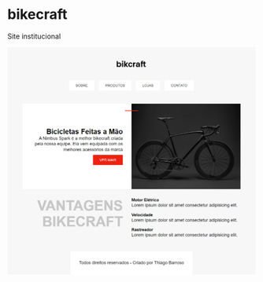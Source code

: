 # bikecraft
Site institucional

![](https://github.com/Thiagobarroso/bikecraft-atualizado/blob/main/bikecraft-atualizad.png)

